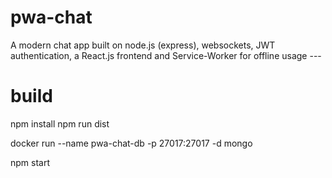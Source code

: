 # pwa-chat
A modern chat app built on node.js (express), websockets, JWT authentication, a React.js frontend and Service-Worker for offline usage ---

# build 
npm install
npm run dist

docker run --name pwa-chat-db -p 27017:27017 -d mongo

npm start
